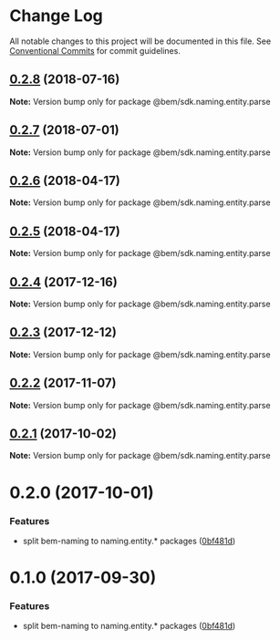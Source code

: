 # Change Log

All notable changes to this project will be documented in this file.
See [Conventional Commits](https://conventionalcommits.org) for commit guidelines.

<a name="0.2.8"></a>
## [0.2.8](https://github.com/bem/bem-sdk/compare/@bem/sdk.naming.entity.parse@0.2.7...@bem/sdk.naming.entity.parse@0.2.8) (2018-07-16)




**Note:** Version bump only for package @bem/sdk.naming.entity.parse

<a name="0.2.7"></a>
## [0.2.7](https://github.com/bem/bem-sdk/compare/@bem/sdk.naming.entity.parse@0.2.6...@bem/sdk.naming.entity.parse@0.2.7) (2018-07-01)




**Note:** Version bump only for package @bem/sdk.naming.entity.parse

<a name="0.2.6"></a>
## [0.2.6](https://github.com/bem/bem-sdk/compare/@bem/sdk.naming.entity.parse@0.2.5...@bem/sdk.naming.entity.parse@0.2.6) (2018-04-17)




**Note:** Version bump only for package @bem/sdk.naming.entity.parse

<a name="0.2.5"></a>
## [0.2.5](https://github.com/bem/bem-sdk/compare/@bem/sdk.naming.entity.parse@0.2.4...@bem/sdk.naming.entity.parse@0.2.5) (2018-04-17)




**Note:** Version bump only for package @bem/sdk.naming.entity.parse

<a name="0.2.4"></a>
## [0.2.4](https://github.com/bem/bem-sdk/compare/@bem/sdk.naming.entity.parse@0.2.3...@bem/sdk.naming.entity.parse@0.2.4) (2017-12-16)




**Note:** Version bump only for package @bem/sdk.naming.entity.parse

<a name="0.2.3"></a>
## [0.2.3](https://github.com/bem/bem-sdk/compare/@bem/sdk.naming.entity.parse@0.2.2...@bem/sdk.naming.entity.parse@0.2.3) (2017-12-12)




**Note:** Version bump only for package @bem/sdk.naming.entity.parse

<a name="0.2.2"></a>
## [0.2.2](https://github.com/bem/bem-sdk/compare/@bem/sdk.naming.entity.parse@0.2.0...@bem/sdk.naming.entity.parse@0.2.2) (2017-11-07)




**Note:** Version bump only for package @bem/sdk.naming.entity.parse

<a name="0.2.1"></a>
## [0.2.1](https://github.com/bem/bem-sdk/compare/@bem/sdk.naming.entity.parse@0.2.0...@bem/sdk.naming.entity.parse@0.2.1) (2017-10-02)




**Note:** Version bump only for package @bem/sdk.naming.entity.parse

<a name="0.2.0"></a>
# 0.2.0 (2017-10-01)


### Features

* split bem-naming to naming.entity.* packages ([0bf481d](https://github.com/bem/bem-sdk/commit/0bf481d))




<a name="0.1.0"></a>
# 0.1.0 (2017-09-30)


### Features

* split bem-naming to naming.entity.* packages ([0bf481d](https://github.com/bem/bem-sdk/commit/0bf481d))

